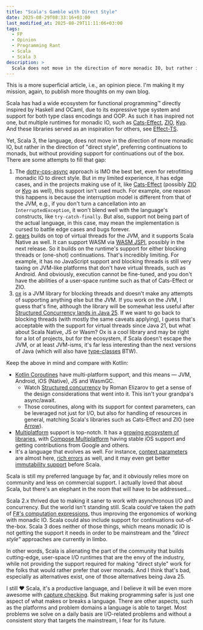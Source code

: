 ```yaml
---
title: "Scala's Gamble with Direct Style"
date: 2025-08-29T08:33:16+03:00
last_modified_at: 2025-08-29T11:11:06+03:00
tags:
  - FP
  - Opinion
  - Programming Rant
  - Scala
  - Scala 3
description: >
  Scala does not move in the direction of more monadic IO, but rather in the direction of "direct style", preferring continuations to monads, but without providing support for continuations out of the box.
---
```


<p class="info-bubble" markdown="1">
  This is a more superficial article, i.e., an opinion piece. I'm making it my mission, again, to publish more thoughts on my own blog.
</p>

Scala has had a wide ecosystem for functional programming™️ directly inspired by Haskell and OCaml, due to its expressive type system and support for both type class encodings and OOP. As such it has inspired not one, but multiple runtimes for monadic IO, such as [Cats-Effect](https://typelevel.org/cats-effect/), [ZIO](https://zio.dev/), [Kyo](https://getkyo.io/). And these libraries served as an inspiration for others, see [Effect-TS](https://effect.website/).

Yet, Scala 3, the language, does not move in the direction of more monadic IO, but rather in the direction of "direct style", preferring continuations to monads, but without providing support for continuations out of the box. There are some attempts to fill that gap:

1. The [dotty-cps-async](https://github.com/dotty-cps-async/dotty-cps-async) approach is IMO the best bet, even for retrofitting monadic IO to direct style. But in my limited experience, it has edge cases, and in the projects making use of it, like [Cats-Effect](https://github.com/typelevel/cats-effect-cps) (possibly [ZIO](https://zio.dev/zio-direct/) or [Kyo](https://getkyo.io/#/?id=direct-syntax) as well), this support isn't used much. For example, one reason this happens is because the interruption model is different from that of the JVM, e.g., if you don't turn a cancellation into an `InterruptedException`, it won't blend well with the language's constructs, like `try-catch-finally`. But also, support not being part of the actual language, in this case, may mean the implementation is cursed to battle edge cases and bugs forever.
2. [gears](https://github.com/lampepfl/gears/) builds on top of virtual threads for the JVM, and it supports Scala Native as well. It can support WASM via [WASM JSPI](https://v8.dev/blog/jspi), possibly in the next release. So it builds on the runtime's support for either blocking threads or (one-shot) continuations. That's incredibly limiting. For example, it has no JavaScript support and blocking threads is still very taxing on JVM-like platforms that don't have virtual threads, such as Android. And obviously, execution cannot be fine-tuned, and you don't have the abilities of a user-space runtime such as that of Cats-Effect or ZIO.
3. [ox](https://github.com/softwaremill/ox) is a JVM library for blocking threads and doesn't make any attempts of supporting anything else but the JVM. If you work on the JVM, I guess that's fine, although the library will be somewhat less useful after [Structured Concurrency lands in Java 25](https://rockthejvm.com/articles/structured-concurrency-jdk-25). If we want to go back to blocking threads (with mostly the same caveats applying), I guess that's acceptable with the support for virtual threads since Java 21, but what about Scala Native, JS or Wasm? Ox is a cool library and may be right for a lot of projects, but for the ecosystem, if Scala doesn't escape the JVM, or at least JVM-isms, it's far less interesting than the next versions of Java (which will also have [type-classes](https://www.youtube.com/watch?v=Gz7Or9C0TpM) BTW).

Keep the above in mind and compare with Kotlin:

- [Kotlin Coroutines](https://github.com/Kotlin/kotlinx.coroutines) have multi-platform support, and this means — JVM, Android, iOS (Native), JS and WasmGC.
  - Watch [Structured concurrency](https://www.youtube.com/watch?v=Mj5P47F6nJg) by Roman Elizarov to get a sense of the design considerations that went into it. This isn't your grandpa's async/await.
  - Those coroutines, along with its support for context parameters, can be leveraged not just for I/O, but also for handling of resources in general, matching Scala's libraries such as Cats-Effect and ZIO (see [Arrow](https://arrow-kt.io/learn/coroutines/resource-safety/)).
- [Multiplatform](https://www.jetbrains.com/kotlin-multiplatform/) support is top-notch. It has a [growing ecosystem of libraries](https://klibs.io/), with [Compose Multiplatform](https://www.jetbrains.com/compose-multiplatform/) having stable iOS support and getting contributions from Google and others.
- It's a language that evolves as well. For instance, [context parameters](https://github.com/Kotlin/KEEP/blob/context-parameters/proposals/context-parameters.md) are almost here, [rich errors](https://www.youtube.com/watch?v=IUrA3mDSWZQ) as well, and it may even get better [immutability support](https://www.youtube.com/watch?v=qpM3_ymNkP8) before Scala.

Scala is still my preferred language by far, and it obviously relies more on community and less on commercial support. I actually loved that about Scala, but there's an elephant in the room that will have to be addressed...

Scala 2.x thrived due to making it saner to work with asynchronous I/O and concurrency. But the world isn't standing still. Scala could've taken the path of [F#'s computation expressions](https://learn.microsoft.com/en-us/dotnet/fsharp/language-reference/computation-expressions), thus improving the ergonomics of working with monadic IO. Scala could also include support for continuations out-of-the-box. Scala 3 does neither of those things, which means monadic IO is not getting the support it needs in order to be mainstream and the *"direct style"* approaches are currently in limbo.

In other words, Scala is alienating the part of the community that builds cutting-edge, user-space I/O runtimes that are the envy of the industry, while not providing the support required for making "direct style" work for the folks that would rather prefer that over monads. And I think that's bad, especially as alternatives exist, one of those alternatives being Java 25.

I still ❤️ Scala, it's a productive language, and I believe it will be even more awesome with [capture checking](https://nrinaudo.github.io/articles/capture_checking.html). But making programming safer is just one aspect of what makes or breaks a language. There are other aspects, such as the platforms and problem domains a language is able to target. Most problems we solve on a daily basis are I/O-related problems and without a consistent story that targets the mainstream, I fear for its future.

